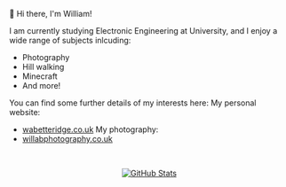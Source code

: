 👋 Hi there, I'm William!

I am currently studying Electronic Engineering at University, and I enjoy a wide range of subjects inlcuding:
- Photography
- Hill walking
- Minecraft
- And more!

You can find some further details of my interests here:
My personal website:
- <a href="https://wabetteridge.co.uk">wabetteridge.co.uk</a>
My photography:
- <a href="https://willabphotography.co.uk">willabphotography.co.uk</a>


<br>

<p align="center">  
  <a href="https://github.com/William-A-B">
    <img alt="GitHub Stats" src="https://github-readme-streak-stats.herokuapp.com?user=zanexGHG&theme=transparent&hide_border=true&border_radius=0"/>
  </a>
</p>
